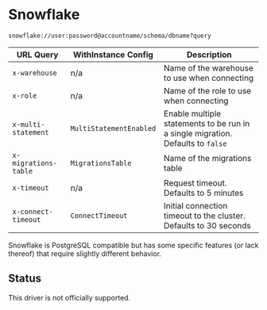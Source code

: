 # Snowflake

`snowflake://user:password@accountname/schema/dbname?query`

| URL Query  | WithInstance Config | Description |
|------------|---------------------|-------------|
| `x-warehouse`| n/a | Name of the warehouse to use when connecting |
| `x-role`     | n/a | Name of the role to use when connecting |
| `x-multi-statement` | `MultiStatementEnabled` | Enable multiple statements to be run in a single migration.  Defaults to `false` |
| `x-migrations-table` | `MigrationsTable` | Name of the migrations table |
| `x-timeout` | n/a | Request timeout. Defaults to 5 minutes |
| `x-connect-timeout` | `ConnectTimeout` | Initial connection timeout to the cluster. Defaults to 30 seconds |

Snowflake is PostgreSQL compatible but has some specific features (or lack thereof) that require slightly different behavior.

## Status
This driver is not officially supported.

